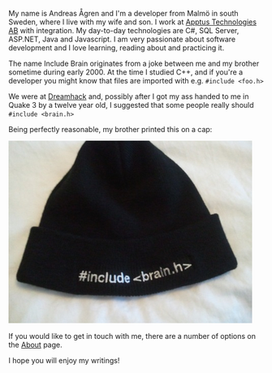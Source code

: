 My name is Andreas Ågren and I'm a developer from Malmö in south Sweden, where I live with my wife and son.
I work at [Apptus Technologies AB][1] with integration. My day-to-day technologies are C#, SQL Server, ASP.NET, Java and Javascript.
I am very passionate about software development and I love learning, reading about and practicing it.

The name Include Brain originates from a joke between me and my brother sometime during early 2000. At the time I studied C++,
and if you're a developer you might know that files are imported with e.g. `#include <foo.h>`

We were at [Dreamhack][2] and, possibly after I got my ass handed to me in Quake 3 by a twelve year old, I suggested that
some people really should `#include <brain.h>`

Being perfectly reasonable, my brother printed this on a cap:

![Include brain cap][3]

If you would like to get in touch with me, there are a number of options on the [About][4] page.

I hope you will enjoy my writings!

  [1]: http://www.apptus.com
  [2]: http://www.dreamhack.se/
  [3]: blog/post/hello/img/include-brain-cap.jpg
  [4]: blog/about